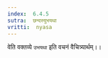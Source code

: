 ```yaml
---
index:  6.4.5
sutra:  छन्दस्युभयथा
vritti:  nyasa
---
```


वेति वक्तव्ये `उभयथा` इति वचनं वैचित्र्यार्थम्।।


